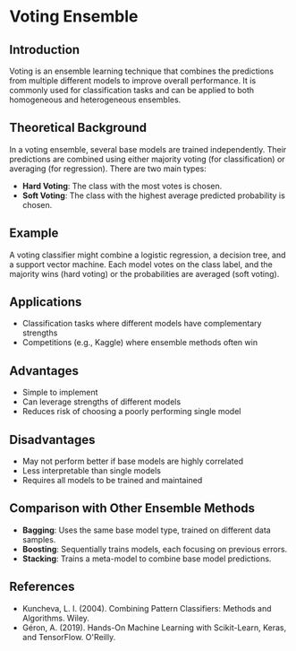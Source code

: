 # Voting Ensemble

## Introduction
Voting is an ensemble learning technique that combines the predictions from multiple different models to improve overall performance. It is commonly used for classification tasks and can be applied to both homogeneous and heterogeneous ensembles.

## Theoretical Background
In a voting ensemble, several base models are trained independently. Their predictions are combined using either majority voting (for classification) or averaging (for regression). There are two main types:
- **Hard Voting**: The class with the most votes is chosen.
- **Soft Voting**: The class with the highest average predicted probability is chosen.

## Example
A voting classifier might combine a logistic regression, a decision tree, and a support vector machine. Each model votes on the class label, and the majority wins (hard voting) or the probabilities are averaged (soft voting).

## Applications
- Classification tasks where different models have complementary strengths
- Competitions (e.g., Kaggle) where ensemble methods often win

## Advantages
- Simple to implement
- Can leverage strengths of different models
- Reduces risk of choosing a poorly performing single model

## Disadvantages
- May not perform better if base models are highly correlated
- Less interpretable than single models
- Requires all models to be trained and maintained

## Comparison with Other Ensemble Methods
- **Bagging**: Uses the same base model type, trained on different data samples.
- **Boosting**: Sequentially trains models, each focusing on previous errors.
- **Stacking**: Trains a meta-model to combine base model predictions.

## References
- Kuncheva, L. I. (2004). Combining Pattern Classifiers: Methods and Algorithms. Wiley.
- Géron, A. (2019). Hands-On Machine Learning with Scikit-Learn, Keras, and TensorFlow. O'Reilly. 